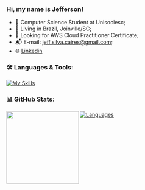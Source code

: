 ### Hi, my name is Jefferson!

- 🎴 Computer Science Student at Unisociesc;
- 🌇 Living in Brazil, Joinville/SC;
- 🚀 Looking for AWS Cloud Practitioner Certificate;
- 📬 E-mail: jeff.silva.caires@gmail.com;
- 🌐 [Linkedin](https://www.linkedin.com/in/jefferson-silva-caires-8b2429172/)

### 🛠️ Languages & Tools:

[![My Skills](https://skillicons.dev/icons?i=js,html,css,git,docker,vscode,nodejs,aws,figma)](https://skillicons.dev)

### 📊 GitHub Stats:

<a href="https://github.com/JeffSSC/JeffSSC/blob/main/README.md">
  <img height=190 align="left" src="https://github-readme-stats.vercel.app/api?username=JeffSSC&show_icons=true&theme=synthwave" />
</a>
<a href="https://github.com/JeffSSC/JeffSSC/blob/main/README.md">
  <img align="center" src="https://github-readme-stats.vercel.app/api/top-langs?username=JeffSSC&show_icons=true&theme=radical&bg_color=000000&hide_border=true&locale=en&layout=compact" alt="Languages" />
</a>
